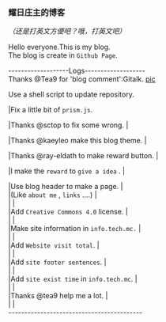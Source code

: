 ﻿### 耀日庄主的博客
*（还是打英文方便吧？哦，打英文吧）*  
  
Hello everyone.This is my blog.  
The blog is create in `Github Page`.  
  
-------------------Logs-------------------  
Thanks @Tea9 for 'blog comment':Gitalk.
[pic](https://github.com/tea9/tea9.github.io/raw/master/readme_img/comment.png?raw=true)  
  
Use a shell script to update repository.  

|Fix a little bit of `prism.js`.  
 
|Thanks @sctop to fix some wrong.          |  

|Thanks @kaeyleo make this blog theme.     |  
 
|Thanks @ray-eldath to make reward button. |

|I make the `reward` to `give a idea` .    |  

|Use blog header to make a page.           |  
|(Like `about me` , `links` ....)          |  
|                                          |  
|Add `Creative Commons 4.0` license.       |  
|                                          |  
|Make site information in `info.tech.mc.`  |  
|                                          |  
|Add `Website visit total`.                |  
|                                          |  
|Add `site footer sentences`.              |  
|                                          |  
|Add `site exist time` in `info.tech.mc`.  |  
|                                          |  
|Thanks @tea9 help me a lot.               |  
|                                          |  
*------------------------------------------*
```
